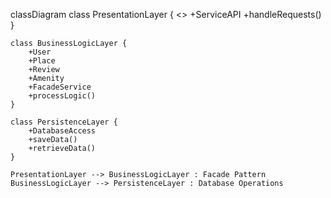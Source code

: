 classDiagram
    class PresentationLayer {
        <<Interface>>
        +ServiceAPI
        +handleRequests()
    }

    class BusinessLogicLayer {
        +User
        +Place
        +Review
        +Amenity
        +FacadeService
        +processLogic()
    }

    class PersistenceLayer {
        +DatabaseAccess
        +saveData()
        +retrieveData()
    }

    PresentationLayer --> BusinessLogicLayer : Facade Pattern
    BusinessLogicLayer --> PersistenceLayer : Database Operations
